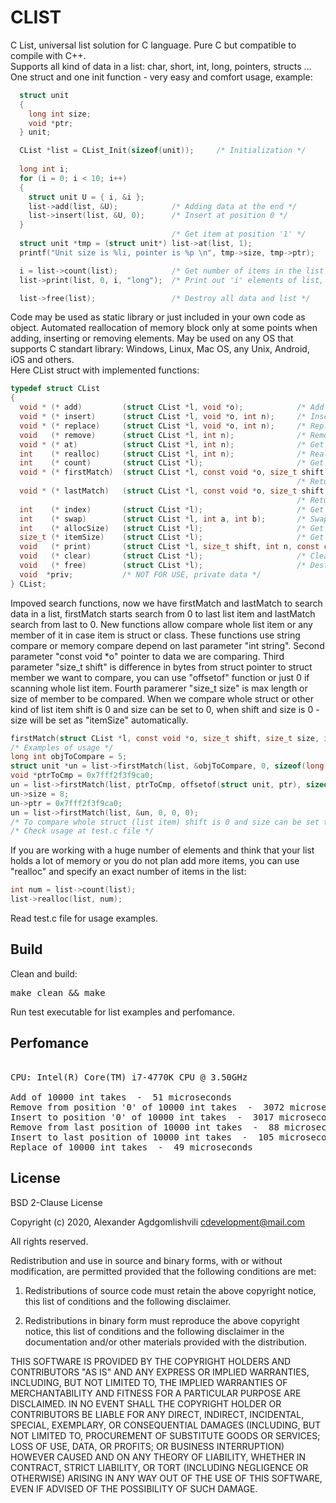 # CLIST
C List, universal list solution for C language. Pure C but compatible to compile with C++.    
Supports all kind of data in a list: char, short, int, long, pointers, structs ... 
One struct and one init function - very easy and comfort usage, example:
```C
  struct unit
  {
    long int size;
    void *ptr;
  } unit;

  CList *list = CList_Init(sizeof(unit));     /* Initialization */
 
  long int i; 
  for (i = 0; i < 10; i++)
  {
    struct unit U = { i, &i };
    list->add(list, &U);            /* Adding data at the end */
    list->insert(list, &U, 0);      /* Insert at position 0 */
  }
                                    /* Get item at position '1' */
  struct unit *tmp = (struct unit*) list->at(list, 1);  
  printf("Unit size is %li, pointer is %p \n", tmp->size, tmp->ptr);

  i = list->count(list);            /* Get number of items in the list */
  list->print(list, 0, i, "long");  /* Print out 'i' elements of list, first element of struct is shown */

  list->free(list);                 /* Destroy all data and list */ 
``` 

Code may be used as static library or just included in your own code as object.
Automated reallocation of memory block only at some points when adding, inserting or removing elements.
May be used on any OS that supports C standart library:
Windows, Linux, Mac OS, any Unix, Android, iOS and others.  
Here CList struct with implemented functions:  
```C
typedef struct CList
{
  void * (* add)         (struct CList *l, void *o);            /* Add object to the end of a list */
  void * (* insert)      (struct CList *l, void *o, int n);     /* Insert object at position 'n' */
  void * (* replace)     (struct CList *l, void *o, int n);     /* Replace object at position 'n' */
  void   (* remove)      (struct CList *l, int n);              /* Remove object at position 'n' */
  void * (* at)          (struct CList *l, int n);              /* Get object at position 'n' */
  int    (* realloc)     (struct CList *l, int n);              /* Reallocate list to 'size' items */
  int    (* count)       (struct CList *l);                     /* Get list size in items */
  void * (* firstMatch)  (struct CList *l, const void *o, size_t shift, size_t size, int string);
                                                                /* Returns object with first match of string or byte compare */
  void * (* lastMatch)   (struct CList *l, const void *o, size_t shift, size_t size, int string);
                                                                /* Returns object with last match of string or byte compare */
  int    (* index)       (struct CList *l);                     /* Get index of previos search match */
  int    (* swap)        (struct CList *l, int a, int b);       /* Swap, replace two items with index a b */
  int    (* allocSize)   (struct CList *l);                     /* Get allocated size in items */
  size_t (* itemSize)    (struct CList *l);                     /* Get item size in bytes */
  void   (* print)       (struct CList *l, size_t shift, int n, const char *type);   /* Print list data */
  void   (* clear)       (struct CList *l);                     /* Clear list */
  void   (* free)        (struct CList *l);                     /* Destroy struct CList and all data */
  void  *priv;           /* NOT FOR USE, private data */
} CList;
```
Impoved search functions, now we have firstMatch and lastMatch to search data in a list, 
firstMatch starts search from 0 to last list item and lastMatch search from last to 0.
New functions allow compare whole list item or any member of it in case item is struct or class.
These functions use string compare or memory compare depend on last parameter "int string".
Second parameter "const void *o" pointer to data we are comparing.
Third parameter "size_t shift" is difference in bytes from struct pointer to struct member 
we want to compare, you can use "offsetof" function or just 0 if scanning whole list item.
Fourth paramerer "size_t size" is max length or size of member to be compared.
When we compare whole struct or other kind of list item shift is 0 and size can be set to 0, 
when shift and size is 0 - size will be set as "itemSize" automatically.
```C
firstMatch(struct CList *l, const void *o, size_t shift, size_t size, int string);
/* Examples of usage */
long int objToCompare = 5;
struct unit *un = list->firstMatch(list, &objToCompare, 0, sizeof(long int), 0);
void *ptrToCmp = 0x7fff2f3f9ca0;
un = list->firstMatch(list, ptrToCmp, offsetof(struct unit, ptr), sizeof(void*), 0);
un->size = 8;
un->ptr = 0x7fff2f3f9ca0;
un = list->firstMatch(list, &un, 0, 0, 0);
/* To compare whole struct (list item) shift is 0 and size can be set to 0 */
/* Check usage at test.c file */
```  
If you are working with a huge number of elements and think that your list holds 
a lot of memory or you do not plan add more items, you can use "realloc" and 
specify an exact number of items in the list:
```C
int num = list->count(list);
list->realloc(list, num);
```
Read test.c file for usage examples.

## Build
Clean and build:
<pre>
make clean && make	
</pre>
Run test executable for list examples and perfomance.

## Perfomance

<pre> 
CPU: Intel(R) Core(TM) i7-4770K CPU @ 3.50GHz

Add of 10000 int takes  -  51 microseconds
Remove from position '0' of 10000 int takes  -  3072 microseconds
Insert to position '0' of 10000 int takes  -  3017 microseconds
Remove from last position of 10000 int takes  -  88 microseconds
Insert to last position of 10000 int takes  -  105 microseconds
Replace of 10000 int takes  -  49 microseconds
</pre>

## License

BSD 2-Clause License

Copyright (c) 2020, Alexander Agdgomlishvili
cdevelopment@mail.com

All rights reserved.

Redistribution and use in source and binary forms, with or without
modification, are permitted provided that the following conditions are met:

1. Redistributions of source code must retain the above copyright notice, this
   list of conditions and the following disclaimer.

2. Redistributions in binary form must reproduce the above copyright notice,
   this list of conditions and the following disclaimer in the documentation
   and/or other materials provided with the distribution.

THIS SOFTWARE IS PROVIDED BY THE COPYRIGHT HOLDERS AND CONTRIBUTORS "AS IS"
AND ANY EXPRESS OR IMPLIED WARRANTIES, INCLUDING, BUT NOT LIMITED TO, THE
IMPLIED WARRANTIES OF MERCHANTABILITY AND FITNESS FOR A PARTICULAR PURPOSE ARE
DISCLAIMED. IN NO EVENT SHALL THE COPYRIGHT HOLDER OR CONTRIBUTORS BE LIABLE
FOR ANY DIRECT, INDIRECT, INCIDENTAL, SPECIAL, EXEMPLARY, OR CONSEQUENTIAL
DAMAGES (INCLUDING, BUT NOT LIMITED TO, PROCUREMENT OF SUBSTITUTE GOODS OR
SERVICES; LOSS OF USE, DATA, OR PROFITS; OR BUSINESS INTERRUPTION) HOWEVER
CAUSED AND ON ANY THEORY OF LIABILITY, WHETHER IN CONTRACT, STRICT LIABILITY,
OR TORT (INCLUDING NEGLIGENCE OR OTHERWISE) ARISING IN ANY WAY OUT OF THE USE
OF THIS SOFTWARE, EVEN IF ADVISED OF THE POSSIBILITY OF SUCH DAMAGE.

